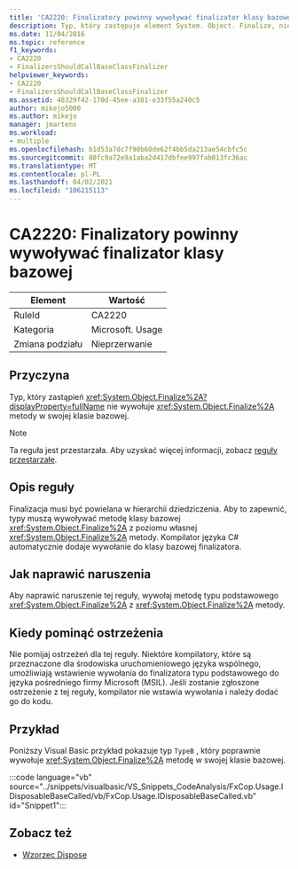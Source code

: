 ```yaml
---
title: 'CA2220: Finalizatory powinny wywoływać finalizator klasy bazowej'
description: Typ, który zastępuje element System. Object. Finalize, nie wywołuje metody System. Object. Finalize w swojej klasie bazowej.
ms.date: 11/04/2016
ms.topic: reference
f1_keywords:
- CA2220
- FinalizersShouldCallBaseClassFinalizer
helpviewer_keywords:
- CA2220
- FinalizersShouldCallBaseClassFinalizer
ms.assetid: 48329f42-170d-45ee-a381-e33f55a240c5
author: mikejo5000
ms.author: mikejo
manager: jmartens
ms.workload:
- multiple
ms.openlocfilehash: b1d53a7dc7f98b60de62f4bb5da213ae54cbfc5c
ms.sourcegitcommit: 80fc9a72e9a1aba2d417dbfee997fab013fc36ac
ms.translationtype: MT
ms.contentlocale: pl-PL
ms.lasthandoff: 04/02/2021
ms.locfileid: "106215113"
---
```

# <a name="ca2220-finalizers-should-call-base-class-finalizer"></a>CA2220: Finalizatory powinny wywoływać finalizator klasy bazowej

|Element|Wartość|
|-|-|
|RuleId|CA2220|
|Kategoria|Microsoft. Usage|
|Zmiana podziału|Nieprzerwanie|

## <a name="cause"></a>Przyczyna
Typ, który zastąpień <xref:System.Object.Finalize%2A?displayProperty=fullName> nie wywołuje <xref:System.Object.Finalize%2A> metody w swojej klasie bazowej.

> [!NOTE]
> Ta reguła jest przestarzała. Aby uzyskać więcej informacji, zobacz [reguły przestarzałe](fxcop-unported-deprecated-rules.md).

## <a name="rule-description"></a>Opis reguły

Finalizacja musi być powielana w hierarchii dziedziczenia. Aby to zapewnić, typy muszą wywoływać metodę klasy bazowej <xref:System.Object.Finalize%2A> z poziomu własnej <xref:System.Object.Finalize%2A> metody. Kompilator języka C# automatycznie dodaje wywołanie do klasy bazowej finalizatora.

## <a name="how-to-fix-violations"></a>Jak naprawić naruszenia

Aby naprawić naruszenie tej reguły, wywołaj metodę typu podstawowego <xref:System.Object.Finalize%2A> z <xref:System.Object.Finalize%2A> metody.

## <a name="when-to-suppress-warnings"></a>Kiedy pominąć ostrzeżenia

Nie pomijaj ostrzeżeń dla tej reguły. Niektóre kompilatory, które są przeznaczone dla środowiska uruchomieniowego języka wspólnego, umożliwiają wstawienie wywołania do finalizatora typu podstawowego do języka pośredniego firmy Microsoft (MSIL). Jeśli zostanie zgłoszone ostrzeżenie z tej reguły, kompilator nie wstawia wywołania i należy dodać go do kodu.

## <a name="example"></a>Przykład

Poniższy Visual Basic przykład pokazuje typ `TypeB` , który poprawnie wywołuje <xref:System.Object.Finalize%2A> metodę w swojej klasie bazowej.

:::code language="vb" source="../snippets/visualbasic/VS_Snippets_CodeAnalysis/FxCop.Usage.IDisposableBaseCalled/vb/FxCop.Usage.IDisposableBaseCalled.vb" id="Snippet1":::

## <a name="see-also"></a>Zobacz też

- [Wzorzec Dispose](/dotnet/standard/design-guidelines/dispose-pattern)
